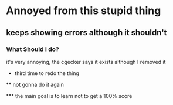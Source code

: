 # Annoyed from this stupid thing 

## keeps showing errors although it shouldn't

### What Should I do?

it's very annoying, the cgecker says it exists although I removed it

* third time to redo the thing

** not gonna do it again 

*** the main goal is to learn not to get a 100% score

